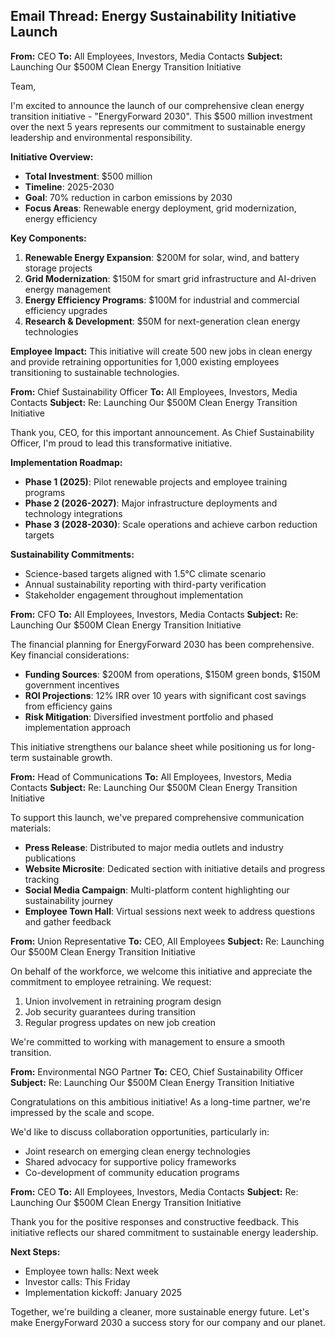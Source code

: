 ## Email Thread: Energy Sustainability Initiative Launch

**From:** CEO
**To:** All Employees, Investors, Media Contacts
**Subject:** Launching Our $500M Clean Energy Transition Initiative

Team,

I'm excited to announce the launch of our comprehensive clean energy transition initiative - "EnergyForward 2030". This $500 million investment over the next 5 years represents our commitment to sustainable energy leadership and environmental responsibility.

**Initiative Overview:**
- **Total Investment**: $500 million
- **Timeline**: 2025-2030
- **Goal**: 70% reduction in carbon emissions by 2030
- **Focus Areas**: Renewable energy deployment, grid modernization, energy efficiency

**Key Components:**
1. **Renewable Energy Expansion**: $200M for solar, wind, and battery storage projects
2. **Grid Modernization**: $150M for smart grid infrastructure and AI-driven energy management
3. **Energy Efficiency Programs**: $100M for industrial and commercial efficiency upgrades
4. **Research & Development**: $50M for next-generation clean energy technologies

**Employee Impact:**
This initiative will create 500 new jobs in clean energy and provide retraining opportunities for 1,000 existing employees transitioning to sustainable technologies.

**From:** Chief Sustainability Officer
**To:** All Employees, Investors, Media Contacts
**Subject:** Re: Launching Our $500M Clean Energy Transition Initiative

Thank you, CEO, for this important announcement. As Chief Sustainability Officer, I'm proud to lead this transformative initiative.

**Implementation Roadmap:**
- **Phase 1 (2025)**: Pilot renewable projects and employee training programs
- **Phase 2 (2026-2027)**: Major infrastructure deployments and technology integrations
- **Phase 3 (2028-2030)**: Scale operations and achieve carbon reduction targets

**Sustainability Commitments:**
- Science-based targets aligned with 1.5°C climate scenario
- Annual sustainability reporting with third-party verification
- Stakeholder engagement throughout implementation

**From:** CFO
**To:** All Employees, Investors, Media Contacts
**Subject:** Re: Launching Our $500M Clean Energy Transition Initiative

The financial planning for EnergyForward 2030 has been comprehensive. Key financial considerations:

- **Funding Sources**: $200M from operations, $150M green bonds, $150M government incentives
- **ROI Projections**: 12% IRR over 10 years with significant cost savings from efficiency gains
- **Risk Mitigation**: Diversified investment portfolio and phased implementation approach

This initiative strengthens our balance sheet while positioning us for long-term sustainable growth.

**From:** Head of Communications
**To:** All Employees, Investors, Media Contacts
**Subject:** Re: Launching Our $500M Clean Energy Transition Initiative

To support this launch, we've prepared comprehensive communication materials:

- **Press Release**: Distributed to major media outlets and industry publications
- **Website Microsite**: Dedicated section with initiative details and progress tracking
- **Social Media Campaign**: Multi-platform content highlighting our sustainability journey
- **Employee Town Hall**: Virtual sessions next week to address questions and gather feedback

**From:** Union Representative
**To:** CEO, All Employees
**Subject:** Re: Launching Our $500M Clean Energy Transition Initiative

On behalf of the workforce, we welcome this initiative and appreciate the commitment to employee retraining. We request:

1. Union involvement in retraining program design
2. Job security guarantees during transition
3. Regular progress updates on new job creation

We're committed to working with management to ensure a smooth transition.

**From:** Environmental NGO Partner
**To:** CEO, Chief Sustainability Officer
**Subject:** Re: Launching Our $500M Clean Energy Transition Initiative

Congratulations on this ambitious initiative! As a long-time partner, we're impressed by the scale and scope.

We'd like to discuss collaboration opportunities, particularly in:
- Joint research on emerging clean energy technologies
- Shared advocacy for supportive policy frameworks
- Co-development of community education programs

**From:** CEO
**To:** All Employees, Investors, Media Contacts
**Subject:** Re: Launching Our $500M Clean Energy Transition Initiative

Thank you for the positive responses and constructive feedback. This initiative reflects our shared commitment to sustainable energy leadership.

**Next Steps:**
- Employee town halls: Next week
- Investor calls: This Friday
- Implementation kickoff: January 2025

Together, we're building a cleaner, more sustainable energy future. Let's make EnergyForward 2030 a success story for our company and our planet.
